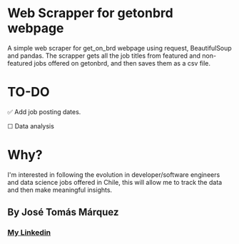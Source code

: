 # Web Scrapper for getonbrd webpage
A simple web scraper for get_on_brd webpage using request, BeautifulSoup and pandas.
The scrapper gets all the job titles from featured and non-featured jobs offered on getonbrd, and then saves them as a csv file.

# TO-DO
✅  Add job posting dates.  

☐   Data analysis

# Why?
I'm interested in following the evolution in developer/software engineers and data science jobs offered in Chile, this will allow me to track the data and then make meaningful insights.

## By José Tomás Márquez
### [My Linkedin](https://www.linkedin.com/in/josetomasmarquezbischoff/)

